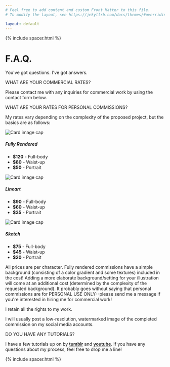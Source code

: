 ```yaml
---
# Feel free to add content and custom Front Matter to this file.
# To modify the layout, see https://jekyllrb.com/docs/themes/#overriding-theme-defaults

layout: default
---
```

{% include spacer.html %}
<div class="container px-xl-3 px-lg-3 px-md-3 px-4">
<h1 class="peach1">F.A.Q.</h1>
<p class="lead">You've got questions. I've got answers.</p>
<P class="resume-heading">WHAT ARE YOUR COMMERCIAL RATES?</P>
<P>Please contact me with any inquiries for commercial work by using the contact form below.</P>
<P class="resume-heading">WHAT ARE YOUR RATES FOR PERSONAL COMMISSIONS?</P>
<P>My rates vary depending on the complexity of the proposed project, but the basics are as follows:</P>
<div class="card-deck my-4">
    <div class="card" id="list-card">
    <img class="card-img-top" src="../../assets/FAQ1.png" alt="Card image cap">
        <div class="card-body" id="list-card-container">
            <h5 class="card-title">Fully Rendered</h5>
            <ul class="list-group list-group-flush">
                <li class="list-group-item"><b>$120</b> - Full-body</li>
                <li class="list-group-item"><b>$80</b> - Waist-up</li>
                <li class="list-group-item"><b>$50</b> - Portrait</li>
            </ul>
        </div>
    </div>  
    <div class="card" id="list-card">
    <img class="card-img-top" src="../../assets/FAQ2.png" alt="Card image cap">
        <div class="card-body" id="list-card-container">
            <h5 class="card-title">Lineart</h5>
            <ul class="list-group list-group-flush">
                <li class="list-group-item"><b>$90</b> - Full-body</li>
                <li class="list-group-item"><b>$60</b> - Waist-up</li>
                <li class="list-group-item"><b>$35</b> - Portrait</li>
            </ul>
        </div>
    </div>
    <div class="card" id="list-card">
    <img class="card-img-top" src="../../assets/FAQ3.png" alt="Card image cap">
        <div class="card-body" id="list-card-container">
            <h5 class="card-title">Sketch</h5>
            <ul class="list-group list-group-flush">
                <li class="list-group-item"><b>$75</b> - Full-body</li>
                <li class="list-group-item"><b>$45</b> - Waist-up</li>
                <li class="list-group-item"><b>$20</b> - Portrait</li>
            </ul>
        </div>
    </div>
</div>
<P>All prices are per character. Fully rendered commissions have a simple background (consisting of a color gradient and some textures) included in the cost! Adding a more elaborate background/setting for your illustration will come at an additional cost (determined by the complexity of the requested background).
It probably goes without saying that personal commissions are for PERSONAL USE ONLY--please send me a message if you're interested in hiring me for commercial work!</P>
<P>I retain all the rights to my work.</P>
<P>I will usually post a low-resolution, watermarked image of the completed commission on my social media accounts.</P>
<P class="resume-heading">DO YOU HAVE ANY TUTORIALS?</P>
<P>I have a few tutorials up on by <a href="http://itsmyfreakin.tumblr.com/tagged/tutorial" style="font-weight: 600;">tumblr</a> and <a href="http://www.youtube.com/c/JakiHong" style="font-weight: 600;">youtube</a>. If you have any questions about my process, feel free to drop me a line!</P>
</div>
{% include spacer.html %}